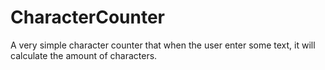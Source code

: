 # CharacterCounter
A very simple character counter  that when the user enter some text, it will calculate the amount of characters.
